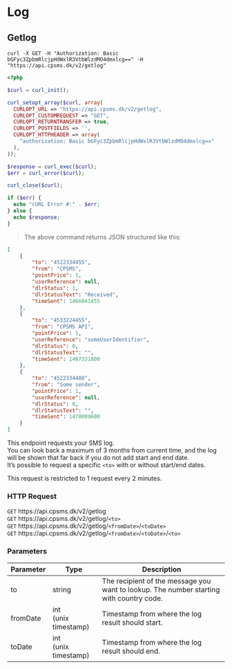 # Log

## Getlog 

```shell
curl -X GET -H "Authorization: Basic bGFyc3ZpbmRlcjpHdWxlR3VtbWlzdMO4dmxlcg==" -H  "https://api.cpsms.dk/v2/getlog"
```

```php
<?php

$curl = curl_init();

curl_setopt_array($curl, array(
  CURLOPT_URL => "https://api.cpsms.dk/v2/getlog",  
  CURLOPT_CUSTOMREQUEST => "GET",
  CURLOPT_RETURNTRANSFER => true,
  CURLOPT_POSTFIELDS => '',
  CURLOPT_HTTPHEADER => array(
    "authorization: Basic bGFyc3ZpbmRlcjpHdWxlR3VtbWlzdMO4dmxlcg=="
  ),
));

$response = curl_exec($curl);
$err = curl_error($curl);

curl_close($curl);

if ($err) {
  echo "cURL Error #:" . $err;
} else {
  echo $response;
}
```


> The above command returns JSON structured like this:

```json
[
    {
        "to": "4522334455",
        "from": "CPSMS",
        "pointPrice": 1,
        "userReference": null,
        "dlrStatus": 1,
        "dlrStatusText": "Received",
        "timeSent": 1466041455
    },
    {
        "to": "4533224455",
        "from": "CPSMS API",
        "pointPrice": 1,
        "userReference": "someUserIdentifier",
        "dlrStatus": 0,
        "dlrStatusText": "",
        "timeSent": 1467331800
    },
    {
        "to": "4522334488",
        "from": "Some sender",
        "pointPrice": 1,
        "userReference": null,
        "dlrStatus": 0,
        "dlrStatusText": "",
        "timeSent": 1470009600
    }
]
```

This endpoint requests your SMS log. <br>
You can look back a maximum of 3 months from current time, and the log will be shown that far back if you do not add start and end date. <br>
It’s possible to request a specific <code>&lt;to&gt;</code> with or without start/end dates.

<aside class="notice">
This request is restricted to 1 request every 2 minutes.
</aside>

### HTTP Request
<aside class="wrap_request">
<code class="get">GET</code> https://api.cpsms.dk/v2/getlog <br>
<code class="get">GET</code> https://api.cpsms.dk/v2/getlog/<code>&lt;to&gt;</code> <br>
<code class="get">GET</code> https://api.cpsms.dk/v2/getlog/<code>&lt;fromDate&gt;</code>/<code>&lt;toDate&gt;</code> <br>
<code class="get">GET</code> https://api.cpsms.dk/v2/getlog/<code>&lt;fromDate&gt;</code>/<code>&lt;toDate&gt;</code>/<code>&lt;to&gt;</code> <br>
</aside>

### Parameters

Parameter | Type | Description
--------- | ------- | -----------
to | string | The recipient of the message you want to lookup. The number starting with country code. 
fromDate | int <br>(unix timestamp) | Timestamp from where the log result should start.
toDate | int <br>(unix timestamp) | Timestamp from where the log result should end.



